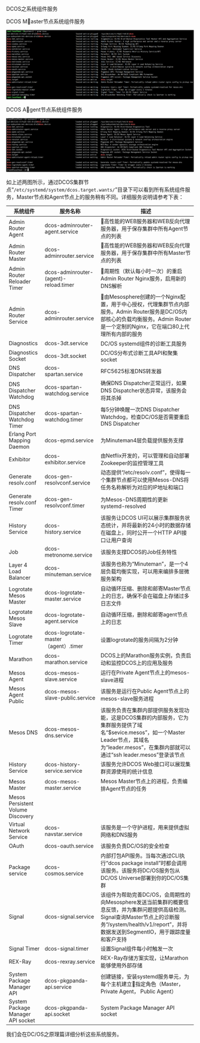 DCOS之系统组件服务

DCOS Master节点系统组件服务

![](/assets/dcos_system_components.png)

DCOS Agent节点系统组件服务

![](/assets/dcos_system_components_agent.png)

如上述两图所示，通过DCOS集群节点“`/etc/systemd/system/dcos.target.wants/`”目录下可以看到所有系统组件服务，Master节点和Agent节点上的服务稍有不同。详细服务说明请参考下表：

| 系统组件 | 服务名称 | 描述 |
| --- | --- | --- |
| Admin Router Agent | dcos-adminrouter-agent.service | 高性能的WEB服务器和WEB反向代理服务器，用于保存集群中所有Agent节点的列表 |
| Admin Router Master | dcos-adminrouter.service | 高性能的WEB服务器和WEB反向代理服务器，用于保存集群中所有Master节点的列表 |
| Admin Router Reloader Timer | dcos-adminrouter-\(agent\)-reload.timer | 周期性（默认每小时一次）的重启Admin Router Nginx服务，启用新的DNS解析 |
| Admin Router Service | dcos-adminrouter.service | 由Mesosphere创建的一个Nginx配置，用于中心授权，代理集群节点内部服务。Admin Router服务是DC\/OS内部核心的负载均衡服务。Admin Router是一个定制的Nginx，它在端口80上代理所有内部的服务 |
| Diagnostics | dcos-3dt.service | DC\/OS systemd组件的诊断工具服务 |
| Diagnostics Socket | dcos-3dt.socket | DC\/OS分布式诊断工具API和聚集socket |
| DNS Dispatcher | dcos-spartan.service | RFC5625标准DNS转发器 |
| DNS Dispatcher Watchdog | dcos-spartan-watchdog.service | 确保DNS Dispatcher正常运行，如果DNS Dispatcher状态异常，该服务会将其杀掉 |
| DNS Dispatcher Watchdog Timer | dcos-spartan-watchdog.timer | 每5分钟唤醒一次DNS Dispatcher Watchdog，检查DC\/OS是否需要重启DNS Dispatcher |
| Erlang Port Mapping Daemon | dcos-epmd.service | 为Minuteman4层负载提供服务支撑 |
| Exhibitor | dcos-exhibitor.service | 由Netflix开发的，可以管理和自动部署Zookeeper的监控管理工具 |
| Generate resolv.conf | dcos-gen-resolvconf.service | 动态提供“\/etc\/resolv.conf”，使得每一个集群节点都可以使用Mesos-DNS将任务名称解析为对应的IP地址和端口 |
| Generate resolv.conf Timer | dcos-gen-resolvconf.timer | 为Mesos-DNS周期性的更新systemd-resolved |
| History Service | dcos-history.service | 该服务让DCOS UI可以展示集群服务状态统计，并将最新的24小时的数据存储在磁盘上，同时公开一个HTTP API接口让用户查询 |
| Job | dcos-metronome.service | 该服务支撑DCOS的Job任务特性 |
| Layer 4 Load Balancer | dcos-minuteman.service | 该服务也称为“Minuteman”，是一个4层负载均衡实现，可以用来编排多层微服务架构 |
| Logrotate Mesos Master | dcos-logrotate-master.service | 自动循环压缩、删除和邮寄Master节点上的日志，确保不会在磁盘上存储过多日志文件 |
| Logrotate Mesos Slave | dcos-logrotate-agent.service | 自动循环压缩，删除和邮寄agent节点上的日志 |
| Logrotate Timer | dcos-logrotate-master（agent）.timer | 设置logrotate的服务间隔为2分钟 |
| Marathon | dcos-marathon.service | DCOS上的Marathon服务实例，负责启动和监控DCOS上的应用及服务 |
| Mesos Agent | dcos-mesos-slave.service | 运行在Private Agent节点上的mesos-slave进程 |
| Mesos Agent Public | dcos-mesos-slave-public.service | 该服务是运行在Public Agent节点上的mesos-slave服务进程 |
| Mesos DNS | dcos-mesos-dns.service | 该服务负责在集群内部提供服务发现功能，这是DCOS集群的内部服务，它为集群服务提供了域名“$sevice.mesos”，如一个Master Leader节点，其域名为“leader.mesos”，在集群内部就可以通过“ssh leader.mesos”登录该节点 |
| History Service | dcos-history-service.service | 该服务允许DCOS Web接口可以展现集群资源使用的统计信息 |
| Mesos Master | dcos-mesos-master.service | Mesos Master节点上的进程，负责编排Agent节点的任务 |
| Mesos Persistent Volume Discovery |  |  |
| Virtual Network Service | dcos-navstar.service | 该服务是一个守护进程，用来提供虚拟网络和DNS服务 |
| OAuth | dcos-oauth.service | 该服务负责DC\/OS的安全检查 |
| Package service | dcos-cosmos.service | 内部打包API服务。当每次通过CLI执行“dcos package install”时都会调用该服务。该服务将DC\/OS服务包从DC\/OS Universe部署到你的DC\/OS集群 |
| Signal | dcos-signal.service | 该组件为帮助完善DC\/OS，会周期性的向Mesosphere发送当前集群的概要信息反馈，并为集群问题提供高级检测。Signal查询Master节点上的诊断服务“\/system\/health\/v1\/report”，并将数据发送到SegmentIO，用于跟踪度量和客户支持 |
| Signal Timer | dcos-signal.timer | 设置Signal组件每小时触发一次 |
| REX-Ray | dcos-rexray.service | REX-Ray存储方案实现，让Marathon能够使用外部存储 |
| System Package Manager API | dcos-pkgpanda-api.service | 创建链接，安装systemd服务单元，为每个主机建立指定角色（Master，Private Agent， Public Agent） |
| System Package Manager API socket | dcos-pkgpanda-api.socket | System Package Manager API socket |

我们会在DC\/OS之原理篇详细分析这些系统服务。

